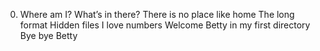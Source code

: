 0. Where am I?
What’s in there?
There is no place like home
The long format
Hidden files
I love numbers
Welcome
Betty in my first directory
Bye bye Betty 
